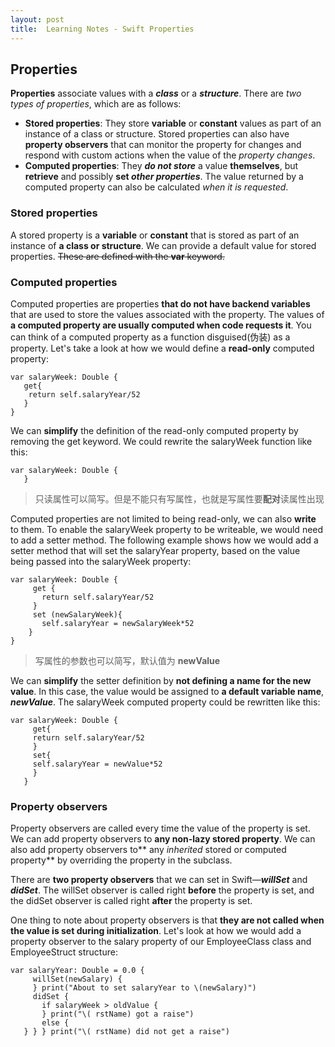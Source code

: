 ```yaml
---
layout: post
title:  Learning Notes - Swift Properties
---
```


## Properties
**Properties** associate values with a ***class*** or a ***structure***. There are *two types of properties*, which are as follows:
- **Stored properties**: They store **variable** or **constant** values as part of an instance of a class or structure. Stored properties can also have **property observers** that can monitor the property for changes and respond with custom actions when the value of the *property changes*.
- **Computed properties**: They ***do not store*** a value **themselves**, but **retrieve** and possibly **set *other properties***. The value returned by a computed property can also be calculated *when it is requested*.

### Stored properties
A stored property is a **variable** or **constant** that is stored as part of an instance of **a class or structure**. We can provide a default value for stored properties. ~~These are defined with the **var** keyword.~~

### Computed properties
Computed properties are properties **that do not have backend variables** that are used to store the values associated with the property. The values of **a computed property are usually computed when code requests it**. You can think of a computed property as a function disguised(伪装) as a property. Let's take a look at how we would define a **read-only** computed property:

```
var salaryWeek: Double {
   get{
    return self.salaryYear/52 
   }
}
```

We can **simplify** the definition of the read-only computed property by removing the get keyword. We could rewrite the salaryWeek function like this:

```
var salaryWeek: Double {
   }
```
> 只读属性可以简写。但是不能只有写属性，也就是写属性要**配对**读属性出现 

Computed properties are not limited to being read-only, we can also **write** to them. To enable the salaryWeek property to be writeable, we would need to add a setter method. The following example shows how we would add a setter method that will set the salaryYear property, based on the value being passed into the salaryWeek property:

```
var salaryWeek: Double {
     get {
       return self.salaryYear/52
     } 
     set (newSalaryWeek){
       self.salaryYear = newSalaryWeek*52
    } 
} 
```
> 写属性的参数也可以简写，默认值为 **newValue**

We can **simplify** the setter definition by **not defining a name for the new value**. In this case, the value would be assigned to **a default variable name**, ***newValue***. The salaryWeek computed property could be rewritten like this:

```
var salaryWeek: Double {
     get{
     return self.salaryYear/52
     } 
     set{
     self.salaryYear = newValue*52
     } 
   }
```


### Property observers
Property observers are called every time the value of the property is set. We can add property observers to **any non-lazy stored property**. We can also add property observers to** any *inherited* stored or computed property** by overriding the property in the subclass.

There are **two property observers** that we can set in Swift—***willSet*** and ***didSet***. The willSet observer is called right **before** the property is set, and the didSet observer is called right **after** the property is set.

One thing to note about property observers is that **they are not called when the value is set during initialization**. Let's look at how we would add a property observer to the salary property of our EmployeeClass class and EmployeeStruct structure:
   
```
var salaryYear: Double = 0.0 {
     willSet(newSalary) {
     } print("About to set salaryYear to \(newSalary)")
     didSet {
       if salaryWeek > oldValue {
       } print("\( rstName) got a raise")
       else {
   } } } print("\( rstName) did not get a raise")
```


